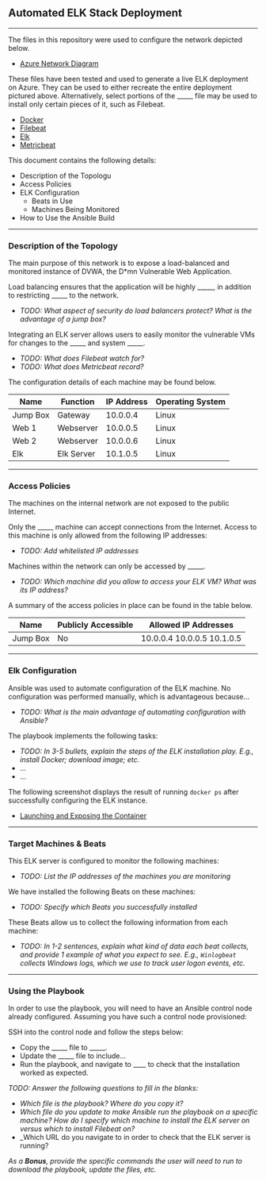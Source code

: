 ## Automated ELK Stack Deployment

---
The files in this repository were used to configure the network depicted below.

- [Azure Network Diagram](https://github.com/naseebahikram/scripts/blob/main/Diagrams/Elk-Diagram.jpeg)

These files have been tested and used to generate a live ELK deployment on Azure. They can be used to either recreate the entire deployment pictured above. Alternatively, select portions of the _____ file may be used to install only certain pieces of it, such as Filebeat.

  - [Docker](https://github.com/naseebahikram/scripts/tree/main/Ansible/Docker)
  - [Filebeat](https://github.com/naseebahikram/scripts/tree/main/Ansible/Filebeat)
  - [Elk](https://github.com/naseebahikram/scripts/tree/main/Ansible/Elk)
  - [Metricbeat](https://github.com/naseebahikram/scripts/tree/main/Ansible/Metricbeat)

This document contains the following details:
- Description of the Topologu
- Access Policies
- ELK Configuration
  - Beats in Use
  - Machines Being Monitored
- How to Use the Ansible Build

---
### Description of the Topology

The main purpose of this network is to expose a load-balanced and monitored instance of DVWA, the D*mn Vulnerable Web Application.

Load balancing ensures that the application will be highly _____, in addition to restricting _____ to the network.
- _TODO: What aspect of security do load balancers protect? What is the advantage of a jump box?_

Integrating an ELK server allows users to easily monitor the vulnerable VMs for changes to the _____ and system _____.
- _TODO: What does Filebeat watch for?_
- _TODO: What does Metricbeat record?_

The configuration details of each machine may be found below.

|  Name     |  Function  | IP Address  | Operating System |
| ----------| ---------- |------------ |------------------|
| Jump Box  | Gateway    | 10.0.0.4    | Linux            |
| Web 1     | Webserver  | 10.0.0.5    | Linux            |
| Web 2     | Webserver  | 10.0.0.6    | Linux            |
| Elk       | Elk Server | 10.1.0.5    | Linux            |


---
### Access Policies

The machines on the internal network are not exposed to the public Internet. 

Only the _____ machine can accept connections from the Internet. Access to this machine is only allowed from the following IP addresses:
- _TODO: Add whitelisted IP addresses_

Machines within the network can only be accessed by _____.
- _TODO: Which machine did you allow to access your ELK VM? What was its IP address?_

A summary of the access policies in place can be found in the table below.

| Name     | Publicly Accessible | Allowed IP Addresses        |
|----------|---------------------|----------------------       |
| Jump Box | No                  |  10.0.0.4 10.0.0.5 10.1.0.5 |

---
### Elk Configuration

Ansible was used to automate configuration of the ELK machine. No configuration was performed manually, which is advantageous because...
- _TODO: What is the main advantage of automating configuration with Ansible?_

The playbook implements the following tasks:
- _TODO: In 3-5 bullets, explain the steps of the ELK installation play. E.g., install Docker; download image; etc._
- ...
- ...

The following screenshot displays the result of running `docker ps` after successfully configuring the ELK instance.

- [Launching and Exposing the Container](https://github.com/naseebahikram/scripts/blob/main/Diagrams/Launching%20and%20Exposing%20the%20Container.png)

---
### Target Machines & Beats
This ELK server is configured to monitor the following machines:
- _TODO: List the IP addresses of the machines you are monitoring_

We have installed the following Beats on these machines:
- _TODO: Specify which Beats you successfully installed_

These Beats allow us to collect the following information from each machine:
- _TODO: In 1-2 sentences, explain what kind of data each beat collects, and provide 1 example of what you expect to see. E.g., `Winlogbeat` collects Windows logs, which we use to track user logon events, etc._

---
### Using the Playbook

In order to use the playbook, you will need to have an Ansible control node already configured. Assuming you have such a control node provisioned: 

SSH into the control node and follow the steps below:
- Copy the _____ file to _____.
- Update the _____ file to include...
- Run the playbook, and navigate to ____ to check that the installation worked as expected.

_TODO: Answer the following questions to fill in the blanks:_
- _Which file is the playbook? Where do you copy it?_
- _Which file do you update to make Ansible run the playbook on a specific machine? How do I specify which machine to install the ELK server on versus which to install Filebeat on?_
- _Which URL do you navigate to in order to check that the ELK server is running?

_As a **Bonus**, provide the specific commands the user will need to run to download the playbook, update the files, etc._
